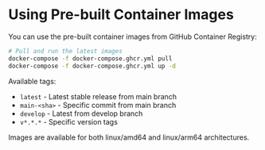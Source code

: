 # Using Pre-built Container Images

You can use the pre-built container images from GitHub Container Registry:

```bash
# Pull and run the latest images
docker-compose -f docker-compose.ghcr.yml pull
docker-compose -f docker-compose.ghcr.yml up -d
```

Available tags:
- `latest` - Latest stable release from main branch
- `main-<sha>` - Specific commit from main branch
- `develop` - Latest from develop branch
- `v*.*.*` - Specific version tags

Images are available for both linux/amd64 and linux/arm64 architectures.
